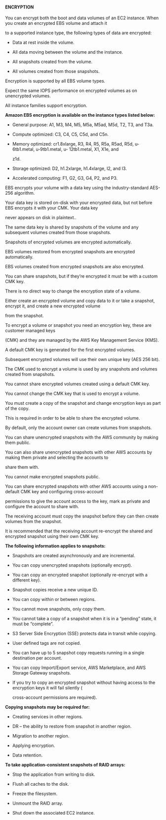 #### ENCRYPTION

You can encrypt both the boot and data volumes of an EC2 instance. When you
create an encrypted EBS volume and attach it

to a supported instance type, the following types of data are encrypted:

- Data at rest inside the volume.

- All data moving between the volume and the instance.

- All snapshots created from the volume.

- All volumes created from those snapshots.

Encryption is supported by all EBS volume types.

Expect the same IOPS performance on encrypted volumes as on unencrypted volumes.

All instance families support encryption.

**Amazon EBS encryption is available on the instance types listed below:**

- General purpose: A1, M3, M4, M5, M5a, M5ad, M5d, T2, T3, and T3a.

- Compute optimized: C3, C4, C5, C5d, and C5n.

- Memory optimized: cr1.8xlarge, R3, R4, R5, R5a, R5ad, R5d, u-6tb1.metal,
  u-9tb1.metal, u- 12tb1.metal, X1, X1e, and

  z1d.

- Storage optimized: D2, h1.2xlarge, h1.4xlarge, I2, and I3.

- Accelerated computing: F1, G2, G3, G4, P2, and P3.

EBS encrypts your volume with a data key using the industry-standard AES- 256
algorithm.

Your data key is stored on-disk with your encrypted data, but not before EBS
encrypts it with your CMK. Your data key

never appears on disk in plaintext..

The same data key is shared by snapshots of the volume and any subsequent
volumes created from those snapshots.

Snapshots of encrypted volumes are encrypted automatically.

EBS volumes restored from encrypted snapshots are encrypted automatically.

EBS volumes created from encrypted snapshots are also encrypted.

You can share snapshots, but if they’re encrypted it must be with a custom CMK
key.

There is no direct way to change the encryption state of a volume.

Either create an encrypted volume and copy data to it or take a snapshot,
encrypt it, and create a new encrypted volume

from the snapshot.

To encrypt a volume or snapshot you need an encryption key, these are customer
managed keys

(CMK) and they are managed by the AWS Key Management Service (KMS).

A default CMK key is generated for the first encrypted volumes.

Subsequent encrypted volumes will use their own unique key (AES 256 bit).

The CMK used to encrypt a volume is used by any snapshots and volumes created
from snapshots.

You cannot share encrypted volumes created using a default CMK key.

You cannot change the CMK key that is used to encrypt a volume.

You must create a copy of the snapshot and change encryption keys as part of the
copy.

This is required in order to be able to share the encrypted volume.

By default, only the account owner can create volumes from snapshots.

You can share unencrypted snapshots with the AWS community by making them
public.

You can also share unencrypted snapshots with other AWS accounts by making them
private and selecting the accounts to

share them with.

You cannot make encrypted snapshots public.

You can share encrypted snapshots with other AWS accounts using a non-default
CMK key and configuring cross-account

permissions to give the account access to the key, mark as private and configure
the account to share with.

The receiving account must copy the snapshot before they can then create volumes
from the snapshot.

It is recommended that the receiving account re-encrypt the shared and encrypted
snapshot using their own CMK key.

**The following information applies to snapshots:**

- Snapshots are created asynchronously and are incremental.

- You can copy unencrypted snapshots (optionally encrypt).

- You can copy an encrypted snapshot (optionally re-encrypt with a different
  key).

- Snapshot copies receive a new unique ID.

- You can copy within or between regions.


- You cannot move snapshots, only copy them.

- You cannot take a copy of a snapshot when it is in a “pending” state, it must
  be “complete”.

- S3 Server Side Encryption (SSE) protects data in transit while copying.

- User defined tags are not copied.

- You can have up to 5 snapshot copy requests running in a single destination
  per account.

- You can copy Import/Export service, AWS Marketplace, and AWS Storage Gateway
  snapshots.

- If you try to copy an encrypted snapshot without having access to the
  encryption keys it will fail silently (

  cross-account permissions are required).

**Copying snapshots may be required for:**

- Creating services in other regions.

- DR – the ability to restore from snapshot in another region.

- Migration to another region.

- Applying encryption.

- Data retention.

**To take application-consistent snapshots of RAID arrays:**

- Stop the application from writing to disk.

- Flush all caches to the disk.

- Freeze the filesystem.

- Unmount the RAID array.

- Shut down the associated EC2 instance.

